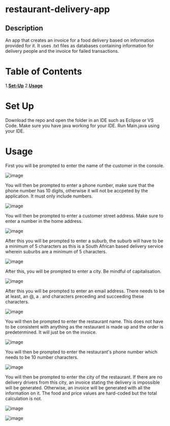 # restaurant-delivery-app

## Description
An app that creates an invoice for a food delivery based on information provided for it. It uses .txt files as databases containing information for delivery people and the invoice for failed transactions.

# Table of Contents

1.[**Set-Up**](#set-up)
2.[**Usage**](#usage)

# Set Up

Download the repo and open the folder in an IDE such as Eclipse or VS Code. Make sure you have java working for your IDE. Run Main.java using your IDE. 

# Usage 

First you will be prompted to enter the name of the customer in the console.

![image](https://github.com/user-attachments/assets/06261520-d453-4322-8cd4-d78b6410fa53)

You will then be prompted to enter a phone number, make sure that the phone number has 10 digits, otherwise it will not be accpeted by the application. It must only include numbers.

![image](https://github.com/user-attachments/assets/e06beb31-f79f-4b95-b123-14174da6bb4e)

You will then be prompted to enter a customer street address. Make sure to enter a number in the home address.

![image](https://github.com/user-attachments/assets/2a15dc6e-4205-458d-b7a4-4a374a2b00e1)

After this you will be prompted to enter a suburb, the suburb will have to be a minimum of 5 characters as this is a South African based delivery service wherein suburbs are a minimum of 5 characters.

![image](https://github.com/user-attachments/assets/664607df-1e7d-4070-82e1-0346c8f0a0dd)

After this, you will be prompted to enter a city. Be mindful of capitalisation.

![image](https://github.com/user-attachments/assets/80a846e9-568a-4d12-85cc-1173d04f038f)

After this you will be prompted to enter an email address. There needs to be at least, an @, a . and characters preceding and succeeding these characters.

![image](https://github.com/user-attachments/assets/45f9dd31-9979-4bdf-af5b-e34747e2e43b)

You will then be prompted to enter the restaurant name. This does not have to be consistent with anything as the restaurant is made up and the order is predetermined. It will just be on the invoice.

![image](https://github.com/user-attachments/assets/696b7f69-b9ea-42b5-b390-3ed2659ed515)

You will then be prompted to enter the restaurant's phone number which needs to be 10 number characters.

![image](https://github.com/user-attachments/assets/1d0a240f-bd49-46e3-9c6c-f7a842fdcba8)

You will then be prompted to enter the city of the restaurant. If there are no delivery drivers from this city, an invoice stating the delivery is impossible will be generated. Otherwise, an invoice will be generated with all the information on it. The food and price values are hard-coded but the total calculation is not.

![image](https://github.com/user-attachments/assets/4169bb7f-b36d-4a0e-be9f-465365fc89f7)

![image](https://github.com/user-attachments/assets/5b73fb9a-8b1e-4120-966e-8787bd880d7c)
